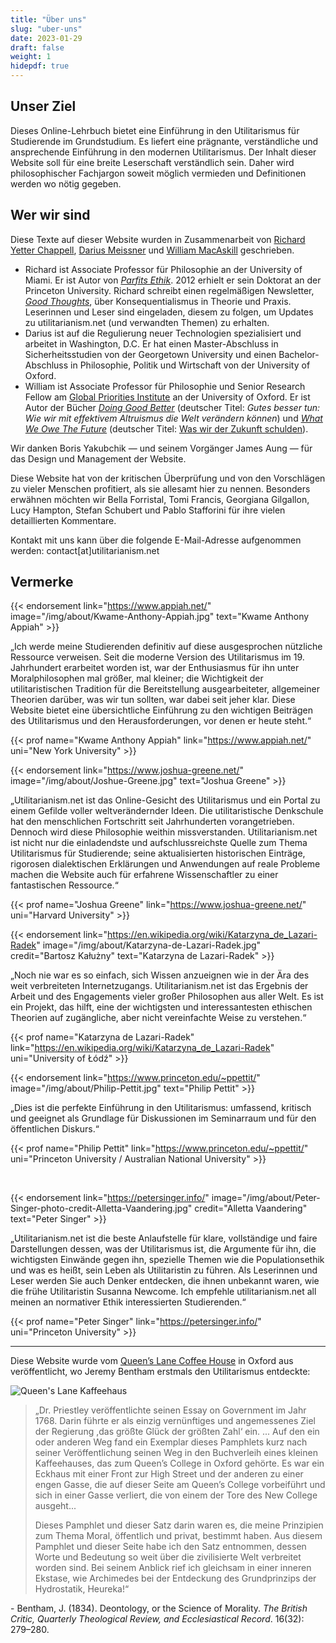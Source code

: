 ```yaml
---
title: "Über uns"
slug: "uber-uns"
date: 2023-01-29
draft: false
weight: 1
hidepdf: true
---
```


## Unser Ziel

Dieses Online-Lehrbuch bietet eine Einführung in den Utilitarismus für Studierende im Grundstudium. Es liefert eine prägnante, verständliche und ansprechende Einführung in den modernen Utilitarismus. Der Inhalt dieser Website soll für eine breite Leserschaft verständlich sein. Daher wird philosophischer Fachjargon soweit möglich vermieden und Definitionen werden wo nötig gegeben.

## Wer wir sind

Diese Texte auf dieser Website wurden in Zusammenarbeit von [Richard Yetter Chappell](http://yetterchappell.net/Richard/), [Darius Meissner](https://www.linkedin.com/in/darius-meissner/) und [William MacAskill](http://www.williammacaskill.com/) geschrieben.

- Richard ist Associate Professor für Philosophie an der University of Miami. Er ist Autor von _[Parfits Ethik](https://doi.org/10.1017/9781108582377)_. 2012 erhielt er sein Doktorat an der Princeton University. Richard schreibt einen regelmäßigen Newsletter, _[Good Thoughts](https://rychappell.substack.com/)_, über Konsequentialismus in Theorie und Praxis. Leserinnen und Leser sind eingeladen, diesem zu folgen, um Updates zu utilitarianism.net (und verwandten Themen) zu erhalten.
- Darius ist auf die Regulierung neuer Technologien spezialisiert und arbeitet in Washington, D.C. Er hat einen Master-Abschluss in Sicherheitsstudien von der Georgetown University und einen Bachelor-Abschluss in Philosophie, Politik und Wirtschaft von der University of Oxford.
- William ist Associate Professor für Philosophie und Senior Research Fellow am [Global Priorities Institute](https://globalprioritiesinstitute.org/) an der University of Oxford. Er ist Autor der Bücher _[Doing Good Better](http://www.williammacaskill.com/book)_ (deutscher Titel: _Gutes besser tun: Wie wir mit effektivem Altruismus die Welt verändern können_) und _[What We Owe The Future](https://whatweowethefuture.com/)_ (deutscher Titel: [Was wir der Zukunft schulden](https://www.penguin.de/Buch/Was-wir-der-Zukunft-schulden/William-MacAskill/Siedler/e616596.rhd)).

Wir danken Boris Yakubchik — und seinem Vorgänger James Aung — für das Design und Management der Website.

Diese Website hat von der kritischen Überprüfung und von den Vorschlägen zu vieler Menschen profitiert, als sie allesamt hier zu nennen. Besonders erwähnen möchten wir Bella Forristal, Tomi Francis, Georgiana Gilgallon, Lucy Hampton, Stefan Schubert und Pablo Stafforini für ihre vielen detaillierten Kommentare.

Kontakt mit uns kann über die folgende E-Mail-Adresse aufgenommen werden: contact[at]utilitarianism.net

## Vermerke

{{< endorsement
     link="https://www.appiah.net/"
     image="/img/about/Kwame-Anthony-Appiah.jpg"
     text="Kwame Anthony Appiah" >}}

„Ich werde meine Studierenden definitiv auf diese ausgesprochen nützliche Ressource verweisen. Seit die moderne Version des Utilitarismus im 19. Jahrhundert erarbeitet worden ist, war der Enthusiasmus für ihn unter Moralphilosophen mal größer, mal kleiner; die Wichtigkeit der utilitaristischen Tradition für die Bereitstellung ausgearbeiteter, allgemeiner Theorien darüber, was wir tun sollten, war dabei seit jeher klar. Diese Website bietet eine übersichtliche Einführung zu den wichtigen Beiträgen des Utilitarismus und den Herausforderungen, vor denen er heute steht.“

{{< prof
     name="Kwame Anthony Appiah"
     link="https://www.appiah.net/"
     uni="New York University" >}}

{{< endorsement
     link="https://www.joshua-greene.net/"
     image="/img/about/Joshue-Greene.jpg"
     text="Joshua Greene" >}}

„Utilitarianism.net ist das Online-Gesicht des Utilitarismus und ein Portal zu einem Gefilde voller weltverändernder Ideen. Die utilitaristische Denkschule hat den menschlichen Fortschritt seit Jahrhunderten vorangetrieben. Dennoch wird diese Philosophie weithin missverstanden. Utilitarianism.net ist nicht nur die einladendste und aufschlussreichste Quelle zum Thema Utilitarismus für Studierende; seine aktualisierten historischen Einträge, rigorosen dialektischen Erklärungen und Anwendungen auf reale Probleme machen die Website auch für erfahrene Wissenschaftler zu einer fantastischen Ressource.“

{{< prof
     name="Joshua Greene"
     link="https://www.joshua-greene.net/"
     uni="Harvard University" >}}

{{< endorsement
     link="https://en.wikipedia.org/wiki/Katarzyna_de_Lazari-Radek"
     image="/img/about/Katarzyna-de-Lazari-Radek.jpg"
     credit="Bartosz Kałużny"
     text="Katarzyna de Lazari-Radek" >}}

„Noch nie war es so einfach, sich Wissen anzueignen wie in der Ära des weit verbreiteten Internetzugangs. Utilitarianism.net ist das Ergebnis der Arbeit und des Engagements vieler großer Philosophen aus aller Welt. Es ist ein Projekt, das hilft, eine der wichtigsten und interessantesten ethischen Theorien auf zugängliche, aber nicht vereinfachte Weise zu verstehen.“

{{< prof
     name="Katarzyna de Lazari-Radek"
     link="https://en.wikipedia.org/wiki/Katarzyna_de_Lazari-Radek"
     uni="University of Łódź" >}}

{{< endorsement
     link="https://www.princeton.edu/~ppettit/"
     image="/img/about/Philip-Pettit.jpg"
     text="Philip Pettit" >}}

„Dies ist die perfekte Einführung in den Utilitarismus: umfassend, kritisch und geeignet als Grundlage für Diskussionen im Seminarraum und für den öffentlichen Diskurs.“

{{< prof
     name="Philip Pettit"
     link="https://www.princeton.edu/~ppettit/"
     uni="Princeton University / Australian National University" >}}

<br>

{{< endorsement
     link="https://petersinger.info/"
     image="/img/about/Peter-Singer-photo-credit-Alletta-Vaandering.jpg"
     credit="Alletta Vaandering"
     text="Peter Singer" >}}

„Utilitarianism.net ist die beste Anlaufstelle für klare, vollständige und faire Darstellungen dessen, was der Utilitarismus ist, die Argumente für ihn, die wichtigsten Einwände gegen ihn, spezielle Themen wie die Populationsethik und was es heißt, sein Leben als Utilitaristin zu führen. Als Leserinnen und Leser werden Sie auch Denker entdecken, die ihnen unbekannt waren, wie die frühe Utilitaristin Susanna Newcome. Ich empfehle utilitarianism.net all meinen an normativer Ethik interessierten Studierenden.“

{{< prof
     name="Peter Singer"
     link="https://petersinger.info/"
     uni="Princeton University" >}}

---

Diese Website wurde vom [Queen’s Lane Coffee House](http://www.qlcoffeehouse.com/) in Oxford aus veröffentlicht, wo Jeremy Bentham erstmals den Utilitarismus entdeckte:

![Queen's Lane Kaffeehaus](/img/about/Queens-Lane-Coffee-House.jpg "Queen's Lane Coffee House")

<div class="coffee-house">

> „Dr. Priestley veröffentlichte seinen Essay on Government im Jahr 1768. Darin führte er als einzig vernünftiges und angemessenes Ziel der Regierung ,das größte Glück der größten Zahl‘ ein. ... Auf den ein oder anderen Weg fand ein Exemplar dieses Pamphlets kurz nach seiner Veröffentlichung seinen Weg in den Buchverleih eines kleinen Kaffeehauses, das zum Queen’s College in Oxford gehörte. Es war ein Eckhaus mit einer Front zur High Street und der anderen zu einer engen Gasse, die auf dieser Seite am Queen’s College vorbeiführt und sich in einer Gasse verliert, die von einem der Tore des New College ausgeht...
>
> Dieses Pamphlet und dieser Satz darin waren es, die meine Prinzipien zum Thema Moral, öffentlich und privat, bestimmt haben. Aus diesem Pamphlet und dieser Seite habe ich den Satz entnommen, dessen Worte und Bedeutung so weit über die zivilisierte Welt verbreitet worden sind. Bei seinem Anblick rief ich gleichsam in einer inneren Ekstase, wie Archimedes bei der Entdeckung des Grundprinzips der Hydrostatik, Heureka!“

\- Bentham, J. (1834). Deontology, or the Science of Morality. _The British Critic, Quarterly Theological Review, and Ecclesiastical Record_. 16(32): 279–280.

</div>
